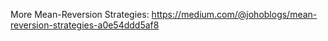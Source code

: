 More Mean-Reversion Strategies: https://medium.com/@johoblogs/mean-reversion-strategies-a0e54ddd5af8
